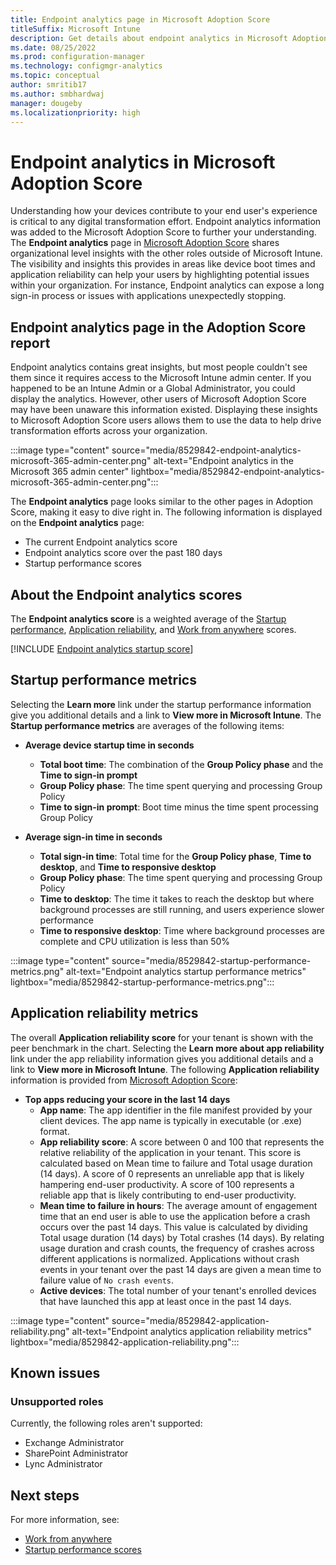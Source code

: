 ```yaml
---
title: Endpoint analytics page in Microsoft Adoption Score
titleSuffix: Microsoft Intune
description: Get details about endpoint analytics in Microsoft Adoption Score
ms.date: 08/25/2022
ms.prod: configuration-manager
ms.technology: configmgr-analytics
ms.topic: conceptual
author: smritib17
ms.author: smbhardwaj
manager: dougeby
ms.localizationpriority: high
---
```


# Endpoint analytics in Microsoft Adoption Score
<!--IN8529842, MAX6471785-->
Understanding how your devices contribute to your end user's experience is critical to any digital transformation effort. Endpoint analytics information was added to the Microsoft Adoption Score to further your understanding. The **Endpoint analytics** page in [Microsoft Adoption Score](/microsoft-365/admin/productivity/productivity-score) shares organizational level insights with the other roles outside of Microsoft Intune. The visibility and insights this provides in areas like device boot times and application reliability can help your users by highlighting potential issues within your organization. For instance, Endpoint analytics can expose a long sign-in process or issues with applications unexpectedly stopping.  

## Endpoint analytics page in the Adoption Score report

Endpoint analytics contains great insights, but most people couldn't see them since it requires access to the Microsoft Intune admin center. If you happened to be an Intune Admin or a Global Administrator, you could display the analytics. However, other users of Microsoft Adoption Score may have been unaware this information existed. Displaying these insights to Microsoft Adoption Score users allows them to use the data to help drive transformation efforts across your organization.

:::image type="content" source="media/8529842-endpoint-analytics-microsoft-365-admin-center.png" alt-text="Endpoint analytics in the Microsoft 365 admin center" lightbox="media/8529842-endpoint-analytics-microsoft-365-admin-center.png":::

The **Endpoint analytics** page looks similar to the other pages in Adoption Score, making it easy to dive right in. The following information is displayed on the **Endpoint analytics** page:

- The current Endpoint analytics score
- Endpoint analytics score over the past 180 days
- Startup performance scores

## About the Endpoint analytics scores

The **Endpoint analytics score** is a weighted average of the [Startup performance](startup-performance.md), [Application reliability](app-reliability.md), and [Work from anywhere](work-from-anywhere.md) scores.

[!INCLUDE [Endpoint analytics startup score](includes/startup-score.md)]

## Startup performance metrics

Selecting the **Learn more** link under the startup performance information give you additional details and a link to **View more in Microsoft Intune**. The **Startup performance metrics** are averages of the following items: 

- **Average device startup time in seconds**
   - **Total boot time**: The combination of the **Group Policy phase** and the **Time to sign-in prompt**
   - **Group Policy phase**: The time spent querying and processing Group Policy
   - **Time to sign-in prompt**: Boot time minus the time spent processing Group Policy

- **Average sign-in time in seconds**
   - **Total sign-in time**: Total time for the **Group Policy phase**, **Time to desktop**, and **Time to responsive desktop**
   - **Group Policy phase**: The time spent querying and processing Group Policy
   - **Time to desktop**: The time it takes to reach the desktop but where background processes are still running, and users experience slower performance
   - **Time to responsive desktop**: Time where background processes are complete and CPU utilization is less than 50%

:::image type="content" source="media/8529842-startup-performance-metrics.png" alt-text="Endpoint analytics startup performance metrics" lightbox="media/8529842-startup-performance-metrics.png":::

## Application reliability metrics

The overall **Application reliability score** for your tenant is shown with the peer benchmark in the chart. Selecting the **Learn more about app reliability** link under the app reliability information gives you additional details and a link to **View more in Microsoft Intune**. The following **Application reliability** information is provided from [Microsoft Adoption Score](/microsoft-365/admin/productivity/productivity-score):

- **Top apps reducing your score in the last 14 days**
   - **App name**: The app identifier in the file manifest provided by your client devices. The app name is typically in executable (or .exe) format.
   - **App reliability score**: A score between 0 and 100 that represents the relative reliability of the application in your tenant. This score is calculated based on Mean time to failure and Total usage duration (14 days). A score of 0 represents an unreliable app that is likely hampering end-user productivity. A score of 100 represents a reliable app that is likely contributing to end-user productivity.
   - **Mean time to failure in hours**: The average amount of engagement time that an end user is able to use the application before a crash occurs over the past 14 days. This value is calculated by dividing Total usage duration (14 days) by Total crashes (14 days). By relating usage duration and crash counts, the frequency of crashes across different applications is normalized. Applications without crash events in your tenant over the past 14 days are given a mean time to failure value of `No crash events`.
   - **Active devices**: The total number of your tenant's enrolled devices that have launched this app at least once in the past 14 days.

:::image type="content" source="media/8529842-application-reliability.png" alt-text="Endpoint analytics application reliability metrics" lightbox="media/8529842-application-reliability.png":::

## Known issues

### Unsupported roles

Currently, the following roles aren't supported:
- Exchange Administrator
- SharePoint Administrator
- Lync Administrator

## Next steps

For more information, see:
- [Work from anywhere](work-from-anywhere.md) 
- [Startup performance scores](startup-performance.md)

